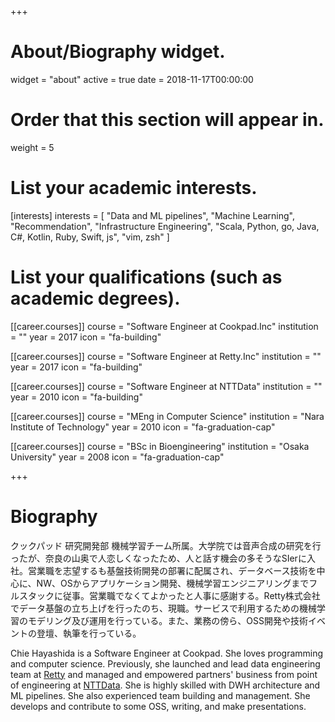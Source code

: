 +++
# About/Biography widget.
widget = "about"
active = true
date = 2018-11-17T00:00:00

# Order that this section will appear in.
weight = 5

# List your academic interests.
[interests]
  interests = [
    "Data and ML pipelines",
    "Machine Learning",
    "Recommendation",
    "Infrastructure Engineering",
    "Scala, Python, go, Java, C#, Kotlin, Ruby, Swift, js",
    "vim, zsh"
  ]

# List your qualifications (such as academic degrees).

[[career.courses]]
  course = "Software Engineer at Cookpad.Inc"
  institution = ""
  year = 2017
  icon = "fa-building"

[[career.courses]]
  course = "Software Engineer at Retty.Inc"
  institution = ""
  year = 2017
  icon = "fa-building"

[[career.courses]]
  course = "Software Engineer at NTTData"
  institution = ""
  year = 2010
  icon = "fa-building"

[[career.courses]]
  course = "MEng in Computer Science"
  institution = "Nara Institute of Technology"
  year = 2010
  icon = "fa-graduation-cap"

[[career.courses]]
  course = "BSc in Bioengineering"
  institution = "Osaka University"
  year = 2008
  icon = "fa-graduation-cap"
 
+++

# Biography
クックパッド 研究開発部 機械学習チーム所属。大学院では音声合成の研究を行ったが、奈良の山奥で人恋しくなったため、人と話す機会の多そうなSIerに入社。営業職を志望するも基盤技術開発の部署に配属され、データベース技術を中心に、NW、OSからアプリケーション開発、機械学習エンジニアリングまでフルスタックに従事。営業職でなくてよかったと人事に感謝する。Retty株式会社でデータ基盤の立ち上げを行ったのち、現職。サービスで利用するための機械学習のモデリング及び運用を行っている。また、業務の傍ら、OSS開発や技術イベントの登壇、執筆を行っている。

Chie Hayashida is a Software Engineer at Cookpad. She loves programming and computer science. Previously, she launched and lead data engineering team at [Retty](https://retty.me/) and managed and empowered partners' business from point of engineering at [NTTData](https://www.nttdata.com/). She is highly skilled with DWH architecture and ML pipelines. She also experienced team building and management. She develops and contribute to some OSS, writing, and make presentations.

